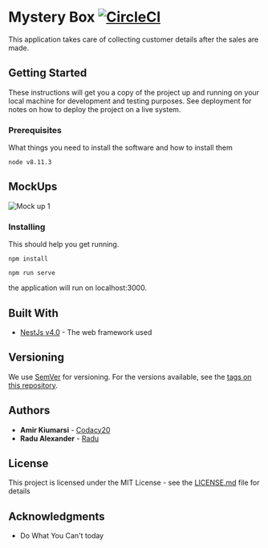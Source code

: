 # Mystery Box [![CircleCI](https://circleci.com/gh/Craners/mysteryBox-api/tree/master.svg?style=svg)](https://circleci.com/gh/Craners/mysteryBox-api/tree/master)

This application takes care of collecting customer details after the sales are made.

## Getting Started

These instructions will get you a copy of the project up and running on your local machine for development and testing purposes. See deployment for notes on how to deploy the project on a live system.

### Prerequisites

What things you need to install the software and how to install them

```
node v8.11.3
```

## MockUps

![Mock up 1](https://raw.githubusercontent.com/Craners/mysteryBox-api/master/artboard1.png)

### Installing

This should help you get running.

```
npm install
```

```
npm run serve
```

the application will run on localhost:3000.

<!-- ## Running the tests

Explain how to run the automated tests for this system

### Break down into end to end tests

Explain what these tests test and why

```
Give an example
```

### And coding style tests

Explain what these tests test and why

```
Give an example
```

## Deployment

Add additional notes about how to deploy this on a live system -->

## Built With

- [NestJs v4.0](https://docs.nestjs.com/) - The web framework used

<!-- * [Maven](https://maven.apache.org/) - Dependency Management
* [ROME](https://rometools.github.io/rome/) - Used to generate RSS Feeds -->

<!-- ## Contributing

Please read [CONTRIBUTING.md](https://gist.github.com/PurpleBooth/b24679402957c63ec426) for details on our code of conduct, and the process for submitting pull requests to us. -->

## Versioning

We use [SemVer](http://semver.org/) for versioning. For the versions available, see the [tags on this repository](https://github.com/your/project/tags).

## Authors

- **Amir Kiumarsi** - [Codacy20](https://github.com/codacy20)
- **Radu Alexander** - [Radu](https://github.com/RaduAlex)

## License

This project is licensed under the MIT License - see the [LICENSE.md](LICENSE.md) file for details

## Acknowledgments

<!-- * Hat tip to anyone whose code was used -->

- Do What You Can't today
  <!-- * etc -->
